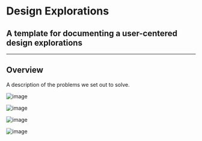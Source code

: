 # Design Explorations
## A template for documenting a user-centered design explorations

---

## Overview

A description of the problems we set out to solve.

![image](https://user-images.githubusercontent.com/395641/83140828-b178c800-a0bc-11ea-94e6-0f3a35be9e83.png)

![image](https://user-images.githubusercontent.com/395641/83140833-b50c4f00-a0bc-11ea-8e68-1d86be7d48b5.png)

![image](https://user-images.githubusercontent.com/395641/83140841-b8073f80-a0bc-11ea-9631-153f5d51a330.png)

![image](https://user-images.githubusercontent.com/395641/83140229-bc7f2880-a0bb-11ea-9095-98e07cb51013.png)
